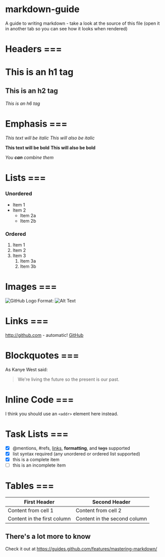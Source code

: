 # markdown-guide
A guide to writing markdown - take a look at the source of this file (open it in another tab so you can see how it looks when rendered)

# Headers ===

# This is an h1 tag
## This is an h2 tag
###### This is an h6 tag

# Emphasis ===

*This text will be italic*
_This will also be italic_

**This text will be bold**
__This will also be bold__

_You **can** combine them_

# Lists ===
### Unordered

* Item 1
* Item 2
  * Item 2a
  * Item 2b

### Ordered

1. Item 1
1. Item 2
1. Item 3
   1. Item 3a
   1. Item 3b

# Images ===

![GitHub Logo](https://github.com/images/logo.png)
Format: ![Alt Text](url)

# Links ===

http://github.com - automatic!
[GitHub](http://github.com)

# Blockquotes ===

As Kanye West said:

> We're living the future so
> the present is our past.

# Inline Code ===

I think you should use an
`<addr>` element here instead.

# Task Lists ===

- [x] @mentions, #refs, [links](), **formatting**, and <del>tags</del> supported
- [x] list syntax required (any unordered or ordered list supported)
- [x] this is a complete item
- [ ] this is an incomplete item

# Tables ===

First Header | Second Header
------------ | -------------
Content from cell 1 | Content from cell 2
Content in the first column | Content in the second column

## There's a lot more to know
Check it out at https://guides.github.com/features/mastering-markdown/



